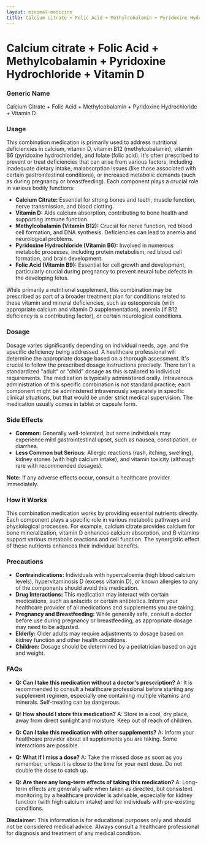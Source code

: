 ```yaml
---
layout: minimal-medicine
title: Calcium citrate + Folic Acid + Methylcobalamin + Pyridoxine Hydrochloride + Vitamin D
---
```


# Calcium citrate + Folic Acid + Methylcobalamin + Pyridoxine Hydrochloride + Vitamin D
### Generic Name
Calcium Citrate + Folic Acid + Methylcobalamin + Pyridoxine Hydrochloride + Vitamin D


### Usage

This combination medication is primarily used to address nutritional deficiencies in calcium, vitamin D, vitamin B12 (methylcobalamin), vitamin B6 (pyridoxine hydrochloride), and folate (folic acid).  It's often prescribed to prevent or treat deficiencies that can arise from various factors, including inadequate dietary intake, malabsorption issues (like those associated with certain gastrointestinal conditions), or increased metabolic demands (such as during pregnancy or breastfeeding).  Each component plays a crucial role in various bodily functions:

* **Calcium Citrate:** Essential for strong bones and teeth, muscle function, nerve transmission, and blood clotting.
* **Vitamin D:** Aids calcium absorption, contributing to bone health and supporting immune function.
* **Methylcobalamin (Vitamin B12):** Crucial for nerve function, red blood cell formation, and DNA synthesis. Deficiencies can lead to anemia and neurological problems.
* **Pyridoxine Hydrochloride (Vitamin B6):** Involved in numerous metabolic processes, including protein metabolism, red blood cell formation, and brain development.
* **Folic Acid (Vitamin B9):** Essential for cell growth and development, particularly crucial during pregnancy to prevent neural tube defects in the developing fetus.


While primarily a nutritional supplement, this combination may be prescribed as part of a broader treatment plan for conditions related to these vitamin and mineral deficiencies, such as osteoporosis (with appropriate calcium and vitamin D supplementation), anemia (if B12 deficiency is a contributing factor), or certain neurological conditions.


### Dosage

Dosage varies significantly depending on individual needs, age, and the specific deficiency being addressed.  A healthcare professional will determine the appropriate dosage based on a thorough assessment.  It's crucial to follow the prescribed dosage instructions precisely.  There isn't a standardized "adult" or "child" dosage as this is tailored to individual requirements.  The medication is typically administered orally.  Intravenous administration of this specific combination is not standard practice; each component might be administered intravenously separately in specific clinical situations, but that would be under strict medical supervision.  The medication usually comes in tablet or capsule form.


### Side Effects

* **Common:**  Generally well-tolerated, but some individuals may experience mild gastrointestinal upset, such as nausea, constipation, or diarrhea.
* **Less Common but Serious:**  Allergic reactions (rash, itching, swelling), kidney stones (with high calcium intake), and vitamin toxicity (although rare with recommended dosages).


**Note:**  If any adverse effects occur, consult a healthcare provider immediately.


### How it Works

This combination medication works by providing essential nutrients directly.  Each component plays a specific role in various metabolic pathways and physiological processes.  For example, calcium citrate provides calcium for bone mineralization, vitamin D enhances calcium absorption, and B vitamins support various metabolic reactions and cell function.  The synergistic effect of these nutrients enhances their individual benefits.


### Precautions

* **Contraindications:**  Individuals with hypercalcemia (high blood calcium levels), hypervitaminosis D (excess vitamin D), or known allergies to any of the components should avoid this medication.
* **Drug Interactions:**  This medication may interact with certain medications, such as antacids or certain antibiotics.  Inform your healthcare provider of all medications and supplements you are taking.
* **Pregnancy and Breastfeeding:**  While generally safe, consult a doctor before use during pregnancy or breastfeeding, as appropriate dosage may need to be adjusted.
* **Elderly:**  Older adults may require adjustments to dosage based on kidney function and other health conditions.
* **Children:**  Dosage should be determined by a pediatrician based on age and weight.


### FAQs

* **Q: Can I take this medication without a doctor's prescription?** A:  It is recommended to consult a healthcare professional before starting any supplement regimen, especially one containing multiple vitamins and minerals.  Self-treating can be dangerous.

* **Q: How should I store this medication?** A:  Store in a cool, dry place, away from direct sunlight and moisture.  Keep out of reach of children.

* **Q: Can I take this medication with other supplements?** A:  Inform your healthcare provider about all supplements you are taking. Some interactions are possible.

* **Q: What if I miss a dose?** A:  Take the missed dose as soon as you remember, unless it is close to the time for your next dose. Do not double the dose to catch up.

* **Q:  Are there any long-term effects of taking this medication?** A: Long-term effects are generally safe when taken as directed, but consistent monitoring by a healthcare provider is advisable, especially for kidney function (with high calcium intake) and for individuals with pre-existing conditions.  


**Disclaimer:** This information is for educational purposes only and should not be considered medical advice. Always consult a healthcare professional for diagnosis and treatment of any medical condition.
